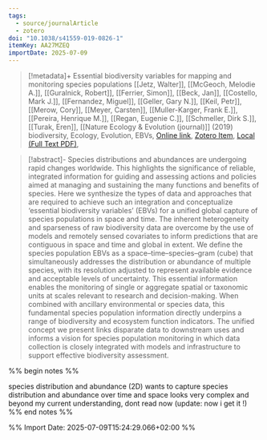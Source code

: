```yaml
---
tags:
  - source/journalArticle
  - zotero
doi: "10.1038/s41559-019-0826-1"
itemKey: AA27MZEQ
importDate: 2025-07-09
---
```

>[!metadata]+
> Essential biodiversity variables for mapping and monitoring species populations
> [[Jetz, Walter]], [[McGeoch, Melodie A.]], [[Guralnick, Robert]], [[Ferrier, Simon]], [[Beck, Jan]], [[Costello, Mark J.]], [[Fernandez, Miguel]], [[Geller, Gary N.]], [[Keil, Petr]], [[Merow, Cory]], [[Meyer, Carsten]], [[Muller-Karger, Frank E.]], [[Pereira, Henrique M.]], [[Regan, Eugenie C.]], [[Schmeller, Dirk S.]], [[Turak, Eren]], 
> [[Nature Ecology & Evolution (journal)]] (2019)
> biodiversity, Ecology, Evolution, EBVs, 
> [Online link](https://www.nature.com/articles/s41559-019-0826-1), [Zotero Item](zotero://select/library/items/AA27MZEQ), [Local (Full Text PDF)](file://C:/Users/aburg/Documents/references/zotero/storage/FLRR75FG/Jetz2019_Essentialbiodiversity.pdf), 

>[!abstract]-
>Species distributions and abundances are undergoing rapid changes worldwide. This highlights the significance of reliable, integrated information for guiding and assessing actions and policies aimed at managing and sustaining the many functions and benefits of species. Here we synthesize the types of data and approaches that are required to achieve such an integration and conceptualize ‘essential biodiversity variables’ (EBVs) for a unified global capture of species populations in space and time. The inherent heterogeneity and sparseness of raw biodiversity data are overcome by the use of models and remotely sensed covariates to inform predictions that are contiguous in space and time and global in extent. We define the species population EBVs as a space–time–species–gram (cube) that simultaneously addresses the distribution or abundance of multiple species, with its resolution adjusted to represent available evidence and acceptable levels of uncertainty. This essential information enables the monitoring of single or aggregate spatial or taxonomic units at scales relevant to research and decision-making. When combined with ancillary environmental or species data, this fundamental species population information directly underpins a range of biodiversity and ecosystem function indicators. The unified concept we present links disparate data to downstream uses and informs a vision for species population monitoring in which data collection is closely integrated with models and infrastructure to support effective biodiversity assessment.

%% begin notes %% 

species distribution and abundance (2D)
wants to capture species distribution and abundance over time and space
looks very complex and beyond my current understanding, dont read now (update: now i get it !)
%% end notes %%

%% Import Date: 2025-07-09T15:24:29.066+02:00 %%
